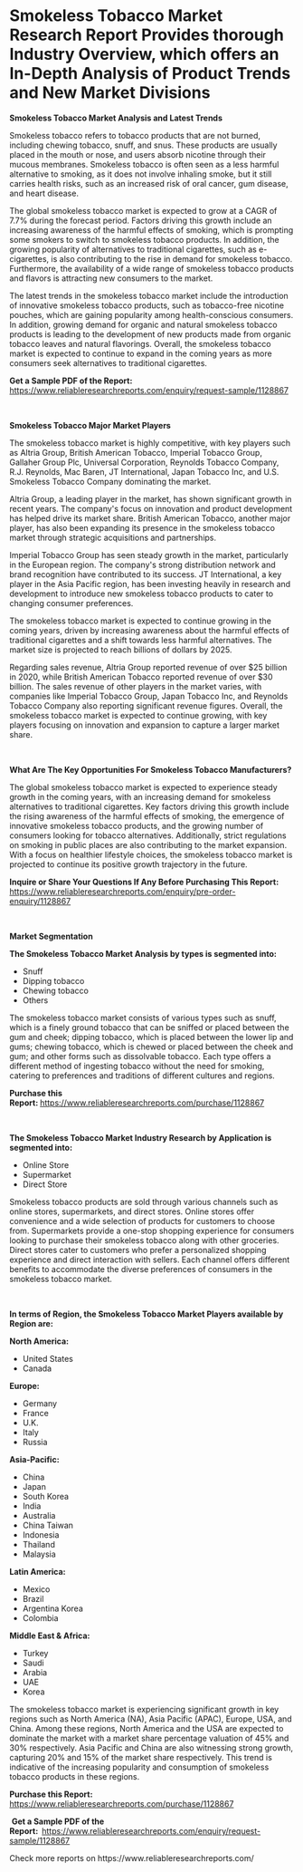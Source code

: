 <p><h1>Smokeless Tobacco Market Research Report Provides thorough Industry Overview, which offers an In-Depth Analysis of Product Trends and New Market Divisions</h1></p><p><strong>Smokeless Tobacco Market Analysis and Latest Trends</strong></p>
<p><p>Smokeless tobacco refers to tobacco products that are not burned, including chewing tobacco, snuff, and snus. These products are usually placed in the mouth or nose, and users absorb nicotine through their mucous membranes. Smokeless tobacco is often seen as a less harmful alternative to smoking, as it does not involve inhaling smoke, but it still carries health risks, such as an increased risk of oral cancer, gum disease, and heart disease.</p><p>The global smokeless tobacco market is expected to grow at a CAGR of 7.7% during the forecast period. Factors driving this growth include an increasing awareness of the harmful effects of smoking, which is prompting some smokers to switch to smokeless tobacco products. In addition, the growing popularity of alternatives to traditional cigarettes, such as e-cigarettes, is also contributing to the rise in demand for smokeless tobacco. Furthermore, the availability of a wide range of smokeless tobacco products and flavors is attracting new consumers to the market.</p><p>The latest trends in the smokeless tobacco market include the introduction of innovative smokeless tobacco products, such as tobacco-free nicotine pouches, which are gaining popularity among health-conscious consumers. In addition, growing demand for organic and natural smokeless tobacco products is leading to the development of new products made from organic tobacco leaves and natural flavorings. Overall, the smokeless tobacco market is expected to continue to expand in the coming years as more consumers seek alternatives to traditional cigarettes.</p></p>
<p><strong>Get a Sample PDF of the Report:&nbsp;</strong> <a href="https://www.reliableresearchreports.com/enquiry/request-sample/1128867">https://www.reliableresearchreports.com/enquiry/request-sample/1128867</a></p>
<p>&nbsp;</p>
<p><strong>Smokeless Tobacco Major Market Players</strong></p>
<p><p>The smokeless tobacco market is highly competitive, with key players such as Altria Group, British American Tobacco, Imperial Tobacco Group, Gallaher Group Plc, Universal Corporation, Reynolds Tobacco Company, R.J. Reynolds, Mac Baren, JT International, Japan Tobacco Inc, and U.S. Smokeless Tobacco Company dominating the market. </p><p>Altria Group, a leading player in the market, has shown significant growth in recent years. The company's focus on innovation and product development has helped drive its market share. British American Tobacco, another major player, has also been expanding its presence in the smokeless tobacco market through strategic acquisitions and partnerships. </p><p>Imperial Tobacco Group has seen steady growth in the market, particularly in the European region. The company's strong distribution network and brand recognition have contributed to its success. JT International, a key player in the Asia Pacific region, has been investing heavily in research and development to introduce new smokeless tobacco products to cater to changing consumer preferences. </p><p>The smokeless tobacco market is expected to continue growing in the coming years, driven by increasing awareness about the harmful effects of traditional cigarettes and a shift towards less harmful alternatives. The market size is projected to reach billions of dollars by 2025.</p><p>Regarding sales revenue, Altria Group reported revenue of over $25 billion in 2020, while British American Tobacco reported revenue of over $30 billion. The sales revenue of other players in the market varies, with companies like Imperial Tobacco Group, Japan Tobacco Inc, and Reynolds Tobacco Company also reporting significant revenue figures. Overall, the smokeless tobacco market is expected to continue growing, with key players focusing on innovation and expansion to capture a larger market share.</p></p>
<p>&nbsp;</p>
<p><strong>What Are The Key Opportunities For Smokeless Tobacco Manufacturers?</strong></p>
<p><p>The global smokeless tobacco market is expected to experience steady growth in the coming years, with an increasing demand for smokeless alternatives to traditional cigarettes. Key factors driving this growth include the rising awareness of the harmful effects of smoking, the emergence of innovative smokeless tobacco products, and the growing number of consumers looking for tobacco alternatives. Additionally, strict regulations on smoking in public places are also contributing to the market expansion. With a focus on healthier lifestyle choices, the smokeless tobacco market is projected to continue its positive growth trajectory in the future.</p></p>
<p><strong>Inquire or Share Your Questions If Any Before Purchasing This Report:</strong> <a href="https://www.reliableresearchreports.com/enquiry/pre-order-enquiry/1128867">https://www.reliableresearchreports.com/enquiry/pre-order-enquiry/1128867</a></p>
<p>&nbsp;</p>
<p><strong>Market Segmentation</strong></p>
<p><strong>The Smokeless Tobacco Market Analysis by types is segmented into:</strong></p>
<p><ul><li>Snuff</li><li>Dipping tobacco</li><li>Chewing tobacco</li><li>Others</li></ul></p>
<p><p>The smokeless tobacco market consists of various types such as snuff, which is a finely ground tobacco that can be sniffed or placed between the gum and cheek; dipping tobacco, which is placed between the lower lip and gums; chewing tobacco, which is chewed or placed between the cheek and gum; and other forms such as dissolvable tobacco. Each type offers a different method of ingesting tobacco without the need for smoking, catering to preferences and traditions of different cultures and regions.</p></p>
<p><strong>Purchase this Report:&nbsp;</strong><a href="https://www.reliableresearchreports.com/purchase/1128867">https://www.reliableresearchreports.com/purchase/1128867</a></p>
<p>&nbsp;</p>
<p><strong>The Smokeless Tobacco Market Industry Research by Application is segmented into:</strong></p>
<p><ul><li>Online Store</li><li>Supermarket</li><li>Direct Store</li></ul></p>
<p><p>Smokeless tobacco products are sold through various channels such as online stores, supermarkets, and direct stores. Online stores offer convenience and a wide selection of products for customers to choose from. Supermarkets provide a one-stop shopping experience for consumers looking to purchase their smokeless tobacco along with other groceries. Direct stores cater to customers who prefer a personalized shopping experience and direct interaction with sellers. Each channel offers different benefits to accommodate the diverse preferences of consumers in the smokeless tobacco market.</p></p>
<p>&nbsp;</p>
<p><strong>In terms of Region, the Smokeless Tobacco Market Players available by Region are:</strong></p>
<p>
    <p> <strong> North America: </strong>
        <ul>
            <li>United States</li>
            <li>Canada</li>
        </ul>
        </p> 
    <p> <strong> Europe: </strong>
        <ul>
            <li>Germany</li>
            <li>France</li>
            <li>U.K.</li>
            <li>Italy</li>
            <li>Russia</li>
        </ul>
        </p> 
    <p> <strong> Asia-Pacific: </strong>
        <ul>
            <li>China</li>
            <li>Japan</li>
            <li>South Korea</li>
            <li>India</li>
            <li>Australia</li>
            <li>China Taiwan</li>
            <li>Indonesia</li>
            <li>Thailand</li>
            <li>Malaysia</li>
        </ul>
        </p> 
    <p> <strong> Latin America: </strong>
        <ul>
            <li>Mexico</li>
            <li>Brazil</li>
            <li>Argentina Korea</li>
            <li>Colombia</li>
        </ul>
        </p> 
    <p> <strong> Middle East & Africa: </strong>
        <ul>
            <li>Turkey</li>
            <li>Saudi</li>
            <li>Arabia</li>
            <li>UAE</li>
            <li>Korea</li>
        </ul>
    </p>
    </p>
<p><p>The smokeless tobacco market is experiencing significant growth in key regions such as North America (NA), Asia Pacific (APAC), Europe, USA, and China. Among these regions, North America and the USA are expected to dominate the market with a market share percentage valuation of 45% and 30% respectively. Asia Pacific and China are also witnessing strong growth, capturing 20% and 15% of the market share respectively. This trend is indicative of the increasing popularity and consumption of smokeless tobacco products in these regions.</p></p>
<p><strong>Purchase this Report: </strong><a href="https://www.reliableresearchreports.com/purchase/1128867">https://www.reliableresearchreports.com/purchase/1128867</a></p>
<p>&nbsp;<strong>Get a Sample PDF of the Report:&nbsp;&nbsp;</strong><a href="https://www.reliableresearchreports.com/enquiry/request-sample/1128867">https://www.reliableresearchreports.com/enquiry/request-sample/1128867</a></p>
<p><strong></strong></p>
<p>Check more reports on https://www.reliableresearchreports.com/</p>